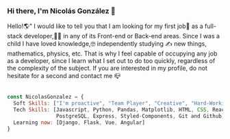 ### Hi there, I'm Nicolás González 👋

Hello!🌎" I would like to tell you that I am looking for my first job💼 as a full-stack developer,👨‍💻 in any of its Front-end or Back-end areas. Since I was a child I have loved knowledge,🤓 independently studying ✍️ new things, mathematics, physics, etc. That is why I feel capable of occupying any job as a developer, since I learn what I set out to do too quickly, regardless of the complexity of the subject. If you are interested in my profile, do not hesitate for a second and contact me 📪

```js

const NicolasGonzalez = {
  Soft Skills: ["I'm proactive", "Team Player", "Creative", "Hard-Working"], 
  Tech Skills: [Javascript, Python, Pandas, Matplotlib, HTML, CSS, React, Redux, Nodejs, Sequelize, 
                PostgreSQL, Express, Styled-Components, Git and Github],
  Learning now: [Django, Flask, Vue, Angular] 
}	
```
<!--
**nicolasgonzalez98/nicolasgonzalez98** is a ✨ _special_ ✨ repository because its `README.md` (this file) appears on your GitHub profile.

Here are some ideas to get you started:

- 🔭 I’m currently working on ...
- 🌱 I’m currently learning ...
- 👯 I’m looking to collaborate on ...
- 🤔 I’m looking for help with ...
- 💬 Ask me about ...
- 📫 How to reach me: ...
- 😄 Pronouns: ...
- ⚡ Fun fact: ...
-->
